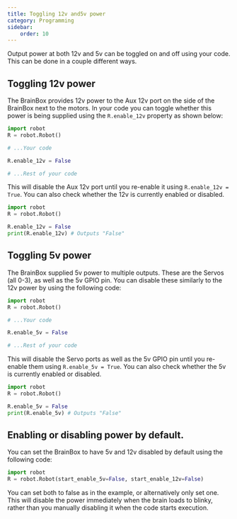 ```yaml
---
title: Toggling 12v and5v power
category: Programming
sidebar:
    order: 10
---
```


Output power at both 12v and 5v can be toggled on and off using your code. This can be done in a couple different ways. 

## Toggling 12v power
The BrainBox provides 12v power to the Aux 12v port on the side of the BrainBox next to the motors. In your code you can toggle whether this power is being supplied using the `R.enable_12v` property as shown below:

```python
import robot
R = robot.Robot()

# ...Your code

R.enable_12v = False

# ...Rest of your code
```
This will disable the Aux 12v port until you re-enable it using `R.enable_12v = True`. 
You can also check whether the 12v is currently enabled or disabled.

```python
import robot
R = robot.Robot()

R.enable_12v = False
print(R.enable_12v) # Outputs "False"
```

## Toggling 5v power
The BrainBox supplied 5v power to multiple outputs. These are the Servos (all 0-3), as well as the 5v GPIO pin. You can disable these similarly to the 12v power by using the following code:

```python
import robot
R = robot.Robot()

# ...Your code

R.enable_5v = False

# ...Rest of your code
```
This will disable the Servo ports as well as the 5v GPIO pin until you re-enable them using `R.enable_5v = True`.
You can also check whether the 5v is currently enabled or disabled.
```python
import robot
R = robot.Robot()

R.enable_5v = False
print(R.enable_5v) # Outputs "False"
```

## Enabling or disabling power by default.
You can set the BrainBox to have 5v and 12v disabled by default using the following code:
```python
import robot
R = robot.Robot(start_enable_5v=False, start_enable_12v=False)
```

You can set both to false as in the example, or alternatively only set one. This will disable the power immediately when the brain loads to blinky, rather than you manually disabling it when the code starts execution.